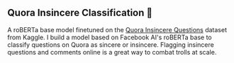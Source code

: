 ## Quora Insincere Classification 🤔
A roBERTa base model finetuned on the [Quora Insincere Questions](https://www.kaggle.com/c/quora-insincere-questions-classification) dataset from Kaggle. I build a model based on Facebook AI's roBERTa base to classify questions on Quora as sincere or insincere. Flagging insincere questions and comments online is a great way to combat trolls at scale.
